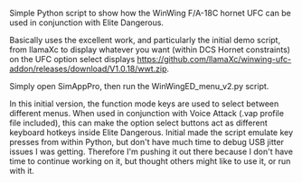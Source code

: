 Simple Python script to show how the WinWing F/A-18C hornet UFC can be used in conjunction with Elite Dangerous.

Basically uses the excellent work, and particularly the initial demo script, from llamaXc to display whatever you want (within DCS Hornet constraints) on the UFC option select displays https://github.com/llamaXc/winwing-ufc-addon/releases/download/V1.0.18/wwt.zip. 

Simply open SimAppPro, then run the WinWingED_menu_v2.py script. 

In this initial version, the function mode keys are used to select between different menus. When used in conjunction with Voice Attack (.vap profile file included), this can make the option select buttons act as different keyboard hotkeys inside Elite Dangerous. Initial made the script emulate key presses from within Python, but don't have much time to debug USB jitter issues I was getting. Therefore I'm pushing it out there because I don't have time to continue working on it, but thought others might like to use it, or run  with it. 







